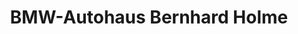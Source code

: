 ---
title: "BMW-Autohaus Bernhard Holme"
url: /pegnitz/bmw-autohaus-bernhard-holme/
shop: Autohaus
---